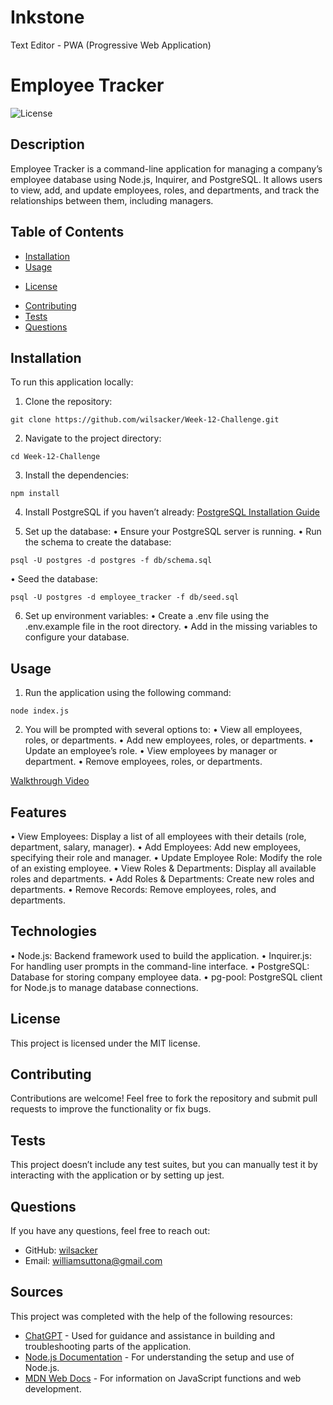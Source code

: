 # Inkstone
Text Editor - PWA (Progressive Web Application)

# Employee Tracker

![License](https://img.shields.io/badge/License-MIT-blue.svg)

## Description
Employee Tracker is a command-line application for managing a company’s employee database using Node.js, Inquirer, and PostgreSQL. It allows users to view, add, and update employees, roles, and departments, and track the relationships between them, including managers.

## Table of Contents
- [Installation](#installation)
- [Usage](#usage)
* [License](#license)
- [Contributing](#contributing)
- [Tests](#tests)
- [Questions](#questions)

## Installation

To run this application locally:

1.	Clone the repository:
```
git clone https://github.com/wilsacker/Week-12-Challenge.git
```

2. Navigate to the project directory:
```
cd Week-12-Challenge
```

3. Install the dependencies:
```
npm install
```

4.	Install PostgreSQL if you haven’t already: [PostgreSQL Installation Guide](https://www.postgresql.org/download/)

5.	Set up the database:
•	Ensure your PostgreSQL server is running.
•	Run the schema to create the database:
```
psql -U postgres -d postgres -f db/schema.sql
```

•	Seed the database:
```
psql -U postgres -d employee_tracker -f db/seed.sql
```

6. Set up environment variables:
•	Create a .env file using the .env.example file in the root directory.
•	Add in the missing variables to configure your database.

## Usage
1.	Run the application using the following command:
```
node index.js
```

2.	You will be prompted with several options to:
•	View all employees, roles, or departments.
•	Add new employees, roles, or departments.
•	Update an employee’s role.
•	View employees by manager or department.
•	Remove employees, roles, or departments.

[Walkthrough Video](https://drive.google.com/file/d/1dMHIO_uBVVycaI1JfX9E-tCu8FtZurcZ/view?usp=sharing)

## Features

•	View Employees: Display a list of all employees with their details (role, department, salary, manager).
•	Add Employees: Add new employees, specifying their role and manager.
•	Update Employee Role: Modify the role of an existing employee.
•	View Roles & Departments: Display all available roles and departments.
•	Add Roles & Departments: Create new roles and departments.
•	Remove Records: Remove employees, roles, and departments.

## Technologies

•	Node.js: Backend framework used to build the application.
•	Inquirer.js: For handling user prompts in the command-line interface.
•	PostgreSQL: Database for storing company employee data.
•	pg-pool: PostgreSQL client for Node.js to manage database connections.

## License

This project is licensed under the MIT license.

## Contributing

Contributions are welcome! Feel free to fork the repository and submit pull requests to improve the functionality or fix bugs.

## Tests

This project doesn’t include any test suites, but you can manually test it by interacting with the application or by setting up jest.

## Questions

If you have any questions, feel free to reach out:
- GitHub: [wilsacker](https://github.com/wilsacker)
- Email: williamsuttona@gmail.com

## Sources

This project was completed with the help of the following resources:

- [ChatGPT](https://chat.openai.com) - Used for guidance and assistance in building and troubleshooting parts of the application.
- [Node.js Documentation](https://nodejs.org/en/docs/) - For understanding the setup and use of Node.js.
- [MDN Web Docs](https://developer.mozilla.org/) - For information on JavaScript functions and web development.